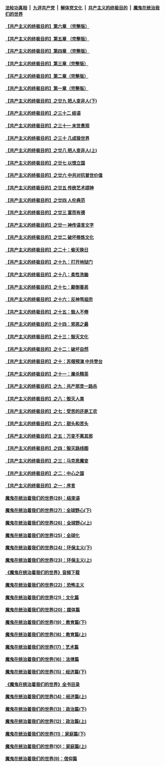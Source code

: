 ####  [法轮功真相](../../../../basic/blob/master/README.md?t=06210131) &nbsp;|&nbsp; [九评共产党](../../../../9ping.md/blob/master/README.md?t=06210131) &nbsp;|&nbsp; [解体党文化](../../../../jtdwh.md/blob/master/README.md?t=06210131)  &nbsp;|&nbsp; [共产主义的终极目的](../../../../gczydzjmd.md/blob/master/README.md?t=06210131) &nbsp;|&nbsp; [魔鬼在统治我们的世界](../../../../mgztzwmdsj.md/blob/master/README.md?t=06210131) 

#### [【共产主义的终极目的】第六章 （完整版）](../pages/nsc422/n11428913.md?t=06210131) 

#### [【共产主义的终极目的】第五章 （完整版）](../pages/nsc422/n11428912.md?t=06210131) 

#### [【共产主义的终极目的】第四章 （完整版）](../pages/nsc422/n11428907.md?t=06210131) 

#### [【共产主义的终极目的】第三章（完整版）](../pages/nsc422/n11428848.md?t=06210131) 

#### [【共产主义的终极目的】第二章（完整版）](../pages/nsc422/n11428831.md?t=06210131) 

#### [【共产主义的终极目的】第一章（完整版）](../pages/nsc422/n11417651.md?t=06210131) 

#### [【共产主义的终极目的】之廿九 把人变非人(下)](../pages/nsc422/n11344140.md?t=06210131) 

#### [【共产主义的终极目的】之三十二 结语](../pages/nsc422/n11360535.md?t=06210131) 

#### [【共产主义的终极目的】之三十一 末世景观](../pages/nsc422/n11351129.md?t=06210131) 

#### [【共产主义的终极目的】之三十 几成狼世界](../pages/nsc422/n11348280.md?t=06210131) 

#### [【共产主义的终极目的】之廿八 把人变非人(上)](../pages/nsc422/n11340492.md?t=06210131) 

#### [【共产主义的终极目的】之廿七 以恨立国](../pages/nsc422/n11336944.md?t=06210131) 

#### [【共产主义的终极目的】之廿六 中共对抗普世价值](../pages/nsc422/n11324785.md?t=06210131) 

#### [【共产主义的终极目的】之廿五 传统艺术颂神](../pages/nsc422/n11296396.md?t=06210131) 

#### [【共产主义的终极目的】之廿四 人伦典范](../pages/nsc422/n11296397.md?t=06210131) 

#### [【共产主义的终极目的】之廿三 富而有德](../pages/nsc422/n11283598.md?t=06210131) 

#### [【共产主义的终极目的】之廿一 神传语言文字](../pages/nsc422/n11263265.md?t=06210131) 

#### [【共产主义的终极目的】之廿二 破坏修炼文化](../pages/nsc422/n11245728.md?t=06210131) 

#### [【共产主义的终极目的】之二十：偷天换日](../pages/nsc422/n11238846.md?t=06210131) 

#### [【共产主义的终极目的】之十九：打开地狱门](../pages/nsc422/n11206376.md?t=06210131) 

#### [【共产主义的终极目的】之十八：柔性洗脑](../pages/nsc422/n11199994.md?t=06210131) 

#### [【共产主义的终极目的】之十七：颠倒善恶](../pages/nsc422/n11179782.md?t=06210131) 

#### [【共产主义的终极目的】之十六：反神骂祖宗](../pages/nsc422/n11166798.md?t=06210131) 

#### [【共产主义的终极目的】之十五：毁人不倦](../pages/nsc422/n11166792.md?t=06210131) 

#### [【共产主义的终极目的】之十四：邪恶之最](../pages/nsc422/n11150249.md?t=06210131) 

#### [【共产主义的终极目的】之十三：毁灭文化](../pages/nsc422/n11135227.md?t=06210131) 

#### [【共产主义的终极目的】之十二：破坏自然](../pages/nsc422/n11135214.md?t=06210131) 

#### [【共产主义的终极目的】之十：苏俄预演 中共登台](../pages/nsc422/n11118424.md?t=06210131) 

#### [【共产主义的终极目的】之十一：屠杀精英](../pages/nsc422/n11118442.md?t=06210131) 

#### [【共产主义的终极目的】之九：共产邪灵一路杀](../pages/nsc422/n11114139.md?t=06210131) 

#### [【共产主义的终极目的】之八：毁灭人类](../pages/nsc422/n11108503.md?t=06210131) 

#### [【共产主义的终极目的】之七：受苦的还是工农](../pages/nsc422/n11101809.md?t=06210131) 

#### [【共产主义的终极目的】之六：甜头和苦头](../pages/nsc422/n11096971.md?t=06210131) 

#### [【共产主义的终极目的】之五：万变不离其邪](../pages/nsc422/n11091285.md?t=06210131) 

#### [【共产主义的终极目的】之四：毁灭路线图](../pages/nsc422/n11086284.md?t=06210131) 

#### [【共产主义的终极目的】之三：马克思魔变](../pages/nsc422/n11061941.md?t=06210131) 

#### [【共产主义的终极目的】之二：中心之国](../pages/nsc422/n11047728.md?t=06210131) 

#### [【共产主义的终极目的】之一：序言](../pages/nsc422/n11086077.md?t=06210131) 

#### [魔鬼在统治着我们的世界(28)：结束语](../pages/nsc422/n10936246.md?t=06210131) 

#### [魔鬼在统治着我们的世界(27)：全球野心(下)](../pages/nsc422/n10928319.md?t=06210131) 

#### [魔鬼在统治着我们的世界(26)：全球野心(上)](../pages/nsc422/n10900318.md?t=06210131) 

#### [魔鬼在统治着我们的世界(25)：全球化](../pages/nsc422/n10788205.md?t=06210131) 

#### [魔鬼在统治着我们的世界(24)：环保主义(下)](../pages/nsc422/n10695307.md?t=06210131) 

#### [魔鬼在统治着我们的世界(23)：环保主义(上)](../pages/nsc422/n10688613.md?t=06210131) 

#### [《魔鬼在统治着我们的世界》音频下载](../pages/nsc422/n10635553.md?t=06210131) 

#### [魔鬼在统治着我们的世界(22)：恐怖主义](../pages/nsc422/n10614727.md?t=06210131) 

#### [魔鬼在统治着我们的世界(21)：文化篇](../pages/nsc422/n10597706.md?t=06210131) 

#### [魔鬼在统治着我们的世界(20)：媒体篇](../pages/nsc422/n10586579.md?t=06210131) 

#### [魔鬼在统治着我们的世界(19)：教育篇(下)](../pages/nsc422/n10564808.md?t=06210131) 

#### [魔鬼在统治着我们的世界(18)：教育篇(上)](../pages/nsc422/n10526970.md?t=06210131) 

#### [魔鬼在统治着我们的世界(17)：艺术篇](../pages/nsc422/n10499093.md?t=06210131) 

#### [魔鬼在统治着我们的世界(16)：法律篇](../pages/nsc422/n10485969.md?t=06210131) 

#### [魔鬼在统治着我们的世界(15)：经济篇(下)](../pages/nsc422/n10469975.md?t=06210131) 

#### [《魔鬼在统治着我们的世界》全书目录](../pages/nsc422/n10464261.md?t=06210131) 

#### [魔鬼在统治着我们的世界(14)：经济篇(上)](../pages/nsc422/n10457370.md?t=06210131) 

#### [魔鬼在统治着我们的世界(13)：政治篇(下)](../pages/nsc422/n10448270.md?t=06210131) 

#### [魔鬼在统治着我们的世界(12)：政治篇(上)](../pages/nsc422/n10444576.md?t=06210131) 

#### [魔鬼在统治着我们的世界(11)：家庭篇(下)](../pages/nsc422/n10440961.md?t=06210131) 

#### [魔鬼在统治着我们的世界(10)：家庭篇(上)](../pages/nsc422/n10435448.md?t=06210131) 

#### [魔鬼在统治着我们的世界(9)：信仰篇](../pages/nsc422/n10432159.md?t=06210131) 

